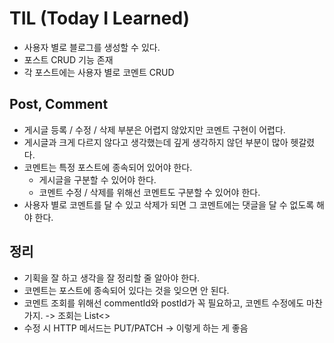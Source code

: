 # TIL (Today I Learned)
* 사용자 별로 블로그를 생성할 수 있다.
* 포스트 CRUD 기능 존재
* 각 포스트에는 사용자 별로 코멘트 CRUD



## Post, Comment

* 게시글 등록 / 수정 / 삭제 부분은 어렵지 않았지만 코멘트 구현이 어렵다.
* 게시글과 크게 다르지 않다고 생각했는데 깊게 생각하지 않던 부분이 많아 헷갈렸다.
* 코멘트는 특정 포스트에 종속되어 있어야 한다.
  * 게시글을 구분할 수 있어야 한다.
  * 코멘트 수정 / 삭제를 위해선 코멘트도 구분할 수 있어야 한다.
* 사용자 별로 코멘트를 달 수 있고 삭제가 되면 그 코멘트에는 댓글을 달 수 없도록 해야 한다.



## 정리

* 기획을 잘 하고 생각을 잘 정리할 줄 알아야 한다.
* 코멘트는 포스트에 종속되어 있다는 것을 잊으면 안 된다.
* 코멘트 조회를 위해선 commentId와 postId가 꼭 필요하고, 코멘트 수정에도 마찬가지. -> 조회는 List<> 
* 수정 시 HTTP 메서드는 PUT/PATCH -> 이렇게 하는 게 좋음 